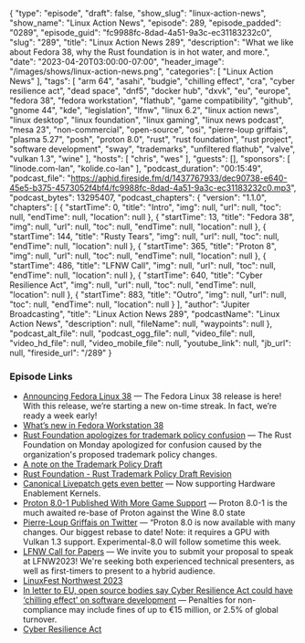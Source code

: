 {
  "type": "episode",
  "draft": false,
  "show_slug": "linux-action-news",
  "show_name": "Linux Action News",
  "episode": 289,
  "episode_padded": "0289",
  "episode_guid": "fc9988fc-8dad-4a51-9a3c-ec31183232c0",
  "slug": "289",
  "title": "Linux Action News 289",
  "description": "What we like about Fedora 38, why the Rust foundation is in hot water, and more.",
  "date": "2023-04-20T03:00:00-07:00",
  "header_image": "/images/shows/linux-action-news.png",
  "categories": [
    "Linux Action News"
  ],
  "tags": [
    "arm 64",
    "asahi",
    "budgie",
    "chilling effect",
    "cra",
    "cyber resilience act",
    "dead space",
    "dnf5",
    "docker hub",
    "dxvk",
    "eu",
    "europe",
    "fedora 38",
    "fedora workstation",
    "flathub",
    "game compatibility",
    "github",
    "gnome 44",
    "kde",
    "legislation",
    "lfnw",
    "linux 6.2",
    "linux action news",
    "linux desktop",
    "linux foundation",
    "linux gaming",
    "linux news podcast",
    "mesa 23",
    "non-commercial",
    "open-source",
    "osi",
    "pierre-loup griffais",
    "plasma 5.27",
    "posh",
    "proton 8.0",
    "rust",
    "rust foundation",
    "rust project",
    "software development",
    "sway",
    "trademarks",
    "unfiltered flathub",
    "valve",
    "vulkan 1.3",
    "wine"
  ],
  "hosts": [
    "chris",
    "wes"
  ],
  "guests": [],
  "sponsors": [
    "linode.com-lan",
    "kolide.co-lan"
  ],
  "podcast_duration": "00:15:49",
  "podcast_file": "https://aphid.fireside.fm/d/1437767933/dec90738-e640-45e5-b375-4573052f4bf4/fc9988fc-8dad-4a51-9a3c-ec31183232c0.mp3",
  "podcast_bytes": 13295407,
  "podcast_chapters": {
    "version": "1.1.0",
    "chapters": [
      {
        "startTime": 0,
        "title": "Intro",
        "img": null,
        "url": null,
        "toc": null,
        "endTime": null,
        "location": null
      },
      {
        "startTime": 13,
        "title": "Fedora 38",
        "img": null,
        "url": null,
        "toc": null,
        "endTime": null,
        "location": null
      },
      {
        "startTime": 144,
        "title": "Rusty Tears",
        "img": null,
        "url": null,
        "toc": null,
        "endTime": null,
        "location": null
      },
      {
        "startTime": 365,
        "title": "Proton 8",
        "img": null,
        "url": null,
        "toc": null,
        "endTime": null,
        "location": null
      },
      {
        "startTime": 486,
        "title": "LFNW Call",
        "img": null,
        "url": null,
        "toc": null,
        "endTime": null,
        "location": null
      },
      {
        "startTime": 640,
        "title": "Cyber Resilience Act",
        "img": null,
        "url": null,
        "toc": null,
        "endTime": null,
        "location": null
      },
      {
        "startTime": 883,
        "title": "Outro",
        "img": null,
        "url": null,
        "toc": null,
        "endTime": null,
        "location": null
      }
    ],
    "author": "Jupiter Broadcasting",
    "title": "Linux Action News 289",
    "podcastName": "Linux Action News",
    "description": null,
    "fileName": null,
    "waypoints": null
  },
  "podcast_alt_file": null,
  "podcast_ogg_file": null,
  "video_file": null,
  "video_hd_file": null,
  "video_mobile_file": null,
  "youtube_link": null,
  "jb_url": null,
  "fireside_url": "/289"
}


### Episode Links

  * [Announcing Fedora Linux 38](https://fedoramagazine.org/announcing-fedora-38/ "Announcing Fedora Linux 38") — The Fedora Linux 38 release is here! With this release, we’re starting a new on-time streak. In fact, we’re ready a week early!
  * [What’s new in Fedora Workstation 38](https://fedoramagazine.org/whats-new-fedora-38-workstation/ "What’s new in Fedora Workstation 38")
  * [Rust Foundation apologizes for trademark policy confusion](https://www.theregister.com/2023/04/17/rust_foundation_apologizes_trademark_policy/ "Rust Foundation apologizes for trademark policy confusion") — The Rust Foundation on Monday apologized for confusion caused by the organization's proposed trademark policy changes.
  * [A note on the Trademark Policy Draft](https://blog.rust-lang.org/inside-rust/2023/04/12/trademark-policy-draft-feedback.html "A note on the Trademark Policy Draft")
  * [Rust Foundation - Rust Trademark Policy Draft Revision](https://foundation.rust-lang.org/news/rust-trademark-policy-draft-revision-next-steps/ "Rust Foundation - Rust Trademark Policy Draft Revision")
  * [Canonical Livepatch gets even better](https://ubuntu.com//blog/canonical-livepatch-gets-even-better-now-supporting-hardware-enablement-kernels "Canonical Livepatch gets even better") — Now supporting Hardware Enablement Kernels.
  * [Proton 8.0-1 Published With More Game Support](https://www.phoronix.com/news/Proton-8.0-1 "Proton 8.0-1 Published With More Game Support") — Proton 8.0-1 is the much awaited re-base of Proton against the Wine 8.0 state
  * [Pierre-Loup Griffais on Twitter](https://twitter.com/Plagman2/status/1648029861032890368 "Pierre-Loup Griffais on Twitter") — “Proton 8.0 is now available with many changes. Our biggest rebase to date! Note: it requires a GPU with Vulkan 1.3 support. Experimental-8.0 will follow sometime this week. 
  * [LFNW Call for Papers](https://sessionize.com/lfnw2023/ "LFNW Call for Papers") — We invite you to submit your proposal to speak at LFNW2023! We're seeking both experienced technical presenters, as well as first-timers to present to a hybrid audience. 
  * [LinuxFest Northwest 2023](https://linuxfestnorthwest.org/ "LinuxFest Northwest 2023")
  * [In letter to EU, open source bodies say Cyber Resilience Act could have ‘chilling effect’ on software development](https://techcrunch.com/2023/04/18/in-letter-to-european-commission-open-source-bodies-say-cyber-resilience-act-could-have-chilling-effect-on-software-development "In letter to EU, open source bodies say Cyber Resilience Act could have ‘chilling effect’ on software development") — Penalties for non-compliance may include fines of up to €15 million, or 2.5% of global turnover.
  * [Cyber Resilience Act](https://digital-strategy.ec.europa.eu/en/library/cyber-resilience-act "Cyber Resilience Act")


